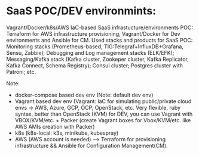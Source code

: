 # SaaS POC/DEV environmints:

Vagrant/Docker/k8s/AWS IaC-based SaaS infrastucture/environments POC: Terraform for AWS infrastructure provisioning, Vagrant/Docker for Dev environments and Ansible for CM. Used stacks and products for SaaS POC: Monitoring stacks (Prometheus-based, TIG:Telegraf+InfluxDB+Grafana, Sensu, Zabbix); Debugging and Log management stacks (ELK/EFK); Messaging/Kafka stack (Kafka cluster, Zookeper cluster, Kafka Replicator, Kafka Connect, Schema Registry); Consul cluster; Postgres cluster with Patroni; etc.

Note:
- docker-compose based dev env (Note: default dev env) 
- Vagrant based dev env (Vagrant: IaC for simulating public/private cloud envs -> AWS, Azure, GCP, OCP, OpenStack, etc. Very flexible, ruby syntax, better than OpenStack (KVM) for DEV, you can use Vagrant with VBOX/KVM/etc. + Packer (create Vagrant boxes for Vbox/KVM/etc. like AWS AMIs creation with Packer)
- k8s (k8s-local: k3s, minikube, kubespray)
- AWS (AWS account is needed) —> Terraform for provisioning infrastructure && Ansible for Configuration Management(CM). 

